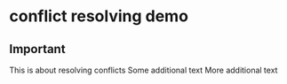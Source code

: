 # conflict resolving demo 

## Important


This is about resolving conflicts
Some additional text
More additional text